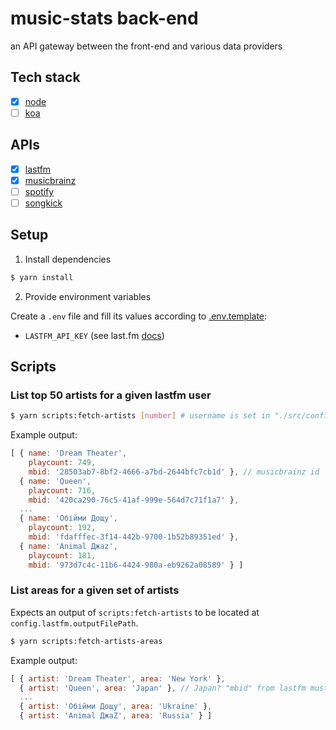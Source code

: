 # music-stats back-end

an API gateway between the front-end and various data providers

## Tech stack

- [x] [node](https://nodejs.org/dist/latest-v9.x/docs/api)
- [ ] [koa](http://koajs.com/#application)

## APIs

- [x] [lastfm](https://www.last.fm/api/intro)
- [x] [musicbrainz](https://musicbrainz.org/doc/Development/XML_Web_Service/Version_2)
- [ ] [spotify](https://developer.spotify.com/web-api/endpoint-reference)
- [ ] [songkick](https://www.songkick.com/developer/upcoming-events)

## Setup

1. Install dependencies

```bash
$ yarn install
```

2. Provide environment variables

Create a `.env` file and fill its values according to [.env.template](.env.template):

* `LASTFM_API_KEY` (see last.fm [docs](https://www.last.fm/api/authentication))

## Scripts

### List top 50 artists for a given lastfm user

```bash
$ yarn scripts:fetch-artists [number] # username is set in "./src/config.js"
```

Example output:

```js
[ { name: 'Dream Theater',
    playcount: 749,
    mbid: '28503ab7-8bf2-4666-a7bd-2644bfc7cb1d' }, // musicbrainz id
  { name: 'Queen',
    playcount: 716,
    mbid: '420ca290-76c5-41af-999e-564d7c71f1a7' },
  ...
  { name: 'Обійми Дощу',
    playcount: 192,
    mbid: 'fdafffec-3f14-442b-9700-1b52b89351ed' },
  { name: 'Animal Джаz',
    playcount: 181,
    mbid: '973d7c4c-11b6-4424-980a-eb9262a08589' } ]
```

### List areas for a given set of artists

Expects an output of `scripts:fetch-artists` to be located at `config.lastfm.outputFilePath`.

```bash
$ yarn scripts:fetch-artists-areas
```

Example output:

```js
[ { artist: 'Dream Theater', area: 'New York' },
  { artist: 'Queen', area: 'Japan' }, // Japan? "mbid" from lastfm must be wrong
  ...
  { artist: 'Обійми Дощу', area: 'Ukraine' },
  { artist: 'Animal ДжаZ', area: 'Russia' } ]
```
